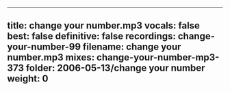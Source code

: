 
---
title: change your number.mp3
vocals: false
best: false
definitive: false
recordings: change-your-number-99
filename: change your number.mp3
mixes: change-your-number-mp3-373
folder: 2006-05-13/change your number
weight: 0
---
